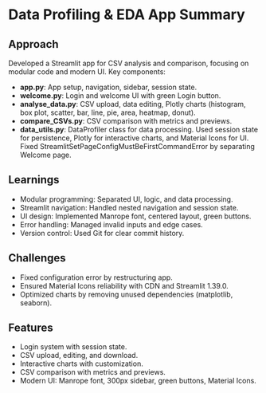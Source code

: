 # Data Profiling & EDA App Summary

## Approach
Developed a Streamlit app for CSV analysis and comparison, focusing on modular code and modern UI. Key components:
- **app.py**: App setup, navigation, sidebar, session state.
- **welcome.py**: Login and welcome UI with green Login button.
- **analyse_data.py**: CSV upload, data editing, Plotly charts (histogram, box plot, scatter, bar, line, pie, area, heatmap, donut).
- **compare_CSVs.py**: CSV comparison with metrics and previews.
- **data_utils.py**: DataProfiler class for data processing.
Used session state for persistence, Plotly for interactive charts, and Material Icons for UI. Fixed StreamlitSetPageConfigMustBeFirstCommandError by separating Welcome page.

## Learnings
- Modular programming: Separated UI, logic, and data processing.
- Streamlit navigation: Handled nested navigation and session state.
- UI design: Implemented Manrope font, centered layout, green buttons.
- Error handling: Managed invalid inputs and edge cases.
- Version control: Used Git for clear commit history.

## Challenges
- Fixed configuration error by restructuring app.
- Ensured Material Icons reliability with CDN and Streamlit 1.39.0.
- Optimized charts by removing unused dependencies (matplotlib, seaborn).

## Features
- Login system with session state.
- CSV upload, editing, and download.
- Interactive charts with customization.
- CSV comparison with metrics and previews.
- Modern UI: Manrope font, 300px sidebar, green buttons, Material Icons.